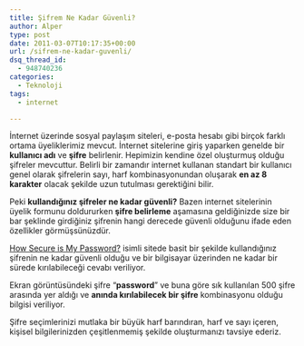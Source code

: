 ```yaml
---
title: Şifrem Ne Kadar Güvenli?
author: Alper
type: post
date: 2011-03-07T10:17:35+00:00
url: /sifrem-ne-kadar-guvenli/
dsq_thread_id:
  - 948740236
categories:
  - Teknoloji
tags:
  - internet

---
```

İnternet üzerinde sosyal paylaşım siteleri, e-posta hesabı gibi birçok farklı ortama üyeliklerimiz mevcut. İnternet sitelerine giriş yaparken genelde bir **kullanıcı adı** ve **şifre** belirlenir. Hepimizin kendine özel oluşturmuş olduğu şifreler mevcuttur. Belirli bir zamandır internet kullanan standart bir kullanıcı genel olarak şifrelerin sayı, harf kombinasyonundan oluşarak **en az 8 karakter** olacak şekilde uzun tutulması gerektiğini bilir.

Peki **kullandığınız şifreler ne kadar güvenli?** Bazen internet sitelerinin üyelik formunu doldururken **şifre belirleme** aşamasına geldiğinizde size bir bar şeklinde girdiğiniz şifrenin hangi derecede güvenli olduğunu ifade eden özellikler görmüşsünüzdür.

<a href="https://howsecureismypassword.net/" target="_blank">How Secure is My Password?</a> isimli sitede basit bir şekilde kullandığınız şifrenin ne kadar güvenli olduğu ve bir bilgisayar üzerinden ne kadar bir sürede kırılabileceği cevabı veriliyor.

Ekran görüntüsündeki şifre &#8220;**password**&#8221; ve buna göre sık kullanılan 500 şifre arasında yer aldığı ve **anında kırılabilecek bir şifre** kombinasyonu olduğu bilgisi veriliyor.

Şifre seçimlerinizi mutlaka bir büyük harf barındıran, harf ve sayı içeren, kişisel bilgilerinizden çeşitlenmemiş şekilde oluşturmanızı tavsiye ederiz.